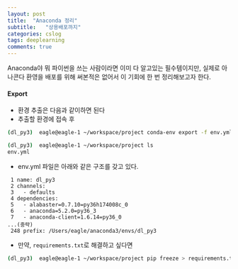 ```yaml
---
layout: post
title:  "Anaconda 정리"
subtitle:   "상용배포까지"
categories: cslog
tags: deeplearning
comments: true
---
```


Anaconda야 뭐 파이썬을 쓰는 사람이라면 이미 다 알고있는 필수템이지만, 실제로 아나콘다 환영을 배포를 위해 써본적은 없어서 이 기회에 한 번 정리해보고자 한다.




#### Export
- 환경 추출은 다음과 같이하면 된다
- 추출할 환경에 접속 후 

```bash
(dl_py3)  eagle@eagle-1 ~/workspace/project conda-env export -f env.yml

(dl_py3)  eagle@eagle-1 ~/workspace/project ls
env.yml
```

- env.yml 파일은 아래와 같은 구조를 갖고 있다.

```
 1 name: dl_py3
 2 channels:
 3   - defaults
 4 dependencies:
 5   - alabaster=0.7.10=py36h174008c_0
 6   - anaconda=5.2.0=py36_3
 7   - anaconda-client=1.6.14=py36_0
...(중략)
 248 prefix: /Users/eagle/anaconda3/envs/dl_py3

```
- 만약, ```requirements.txt```로 해결하고 싶다면 

```bash
(dl_py3)  eagle@eagle-1 ~/workspace/project pip freeze > requirements.txt
```